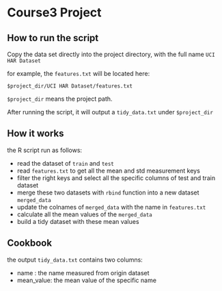 # Course3 Project

## How to run the script

Copy the data set directly into the project directory, with the full name `UCI HAR Dataset`

for example, the `features.txt` will be located here:

```
$project_dir/UCI HAR Dataset/features.txt
```

`$project_dir` means the project path.

After running the script, it will output a `tidy_data.txt` under `$project_dir`

## How it works

the R script run as follows:

* read the dataset of `train` and `test`
* read `features.txt` to get all the mean and std measurement keys
* filter the right keys and select all the specific columns of test and train dataset
* merge these two datasets with `rbind` function into a new dataset `merged_data`
* update the colnames of `merged_data` with the name in `features.txt`
* calculate all the mean values of the `merged_data`
* build a tidy dataset with these mean values

## Cookbook

the output `tidy_data.txt` contains two columns:

* name : the name measured from origin dataset
* mean_value: the mean value of the specific name 